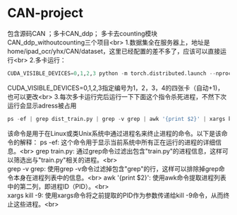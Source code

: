 # CAN-project
包含源码CAN ；多卡CAN_ddp； 多卡去counting模块CAN_ddp_withoutcounting三个项目\<br>
1.数据集全在服务器上，地址是home/ipad_ocr/yhx/CAN/dataset，这里已经配置的差不多了，应该可以直接运行\<br>
2.多卡运行： 
```python
CUDA_VISIBLE_DEVICES=0,1,2,3 python -m torch.distributed.launch --nproc_per_node=4 dist_train.py
```
CUDA_VISIBLE_DEVICES=0,1,2,3指定编号为1，2，3，4的四张卡（自动+1)，也可以更改\<br>
3.每次多卡运行完后运行一下下面这个指令杀死进程，不然下次运行会显示adress被占用
```python
ps -ef | grep dist_train.py | grep -v grep | awk '{print $2}' | xargs kill -9
```

该命令是用于在Linux或类Unix系统中通过进程名来终止进程的命令。以下是该命令的解释：
  ps -ef: 这个命令用于显示当前系统中所有正在运行的进程的详细信息。\<br>
  grep train.py: 通过grep命令过滤出包含"train.py"的进程信息，这样可以筛选出与"train.py"相关的进程。\<br>  
  grep -v grep: 使用grep -v命令过滤掉包含"grep"的行，这样可以排除掉grep命令本身在进程列表中的信息。\<br>
  awk '{print $2}': 使用awk命令提取进程列表中的第二列，即进程ID（PID）。\<br>  
  xargs kill -9: 使用xargs命令将之前提取的PID作为参数传递给kill -9命令，从而终止这些进程。\<br>
